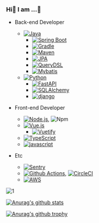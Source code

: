 ### Hi👋  I am ...🤔

- Back-end Developer
  - [![Java](https://img.shields.io/badge/Java-v11-darkred.svg?&logo=java)](https://www.java.com/)
    - [![Spring Boot](https://img.shields.io/badge/Spring%20Boot-v2.5-deepgreen.svg?&logo=spring)](https://spring.io/projects/spring-boot)
    - [![Gradle](https://img.shields.io/badge/Gradle-v7.2-darkblue.svg?&logo=gradle)](https://gradle.org/)
    - [![Maven](https://img.shields.io/badge/Maven-v3.6-blue.svg?&logo=maven)](https://maven.apache.org/)
    - [![JPA](https://img.shields.io/badge/jpa-v2.5-deepgreen.svg?&logo=Spring)](https://spring.io/projects/spring-data-jpa)
    - [![QueryDSL](https://img.shields.io/badge/QueryDSL-v4.4-blue.svg?logo=querydsl)](https://querydsl.com/)
    - [![Mybatis](https://img.shields.io/badge/mybatis-v3.5-darkred.svg?&logo=mybatis)](https://mybatis.org/)
  - [![Python](https://img.shields.io/badge/python-v3.8-blue.svg?&logo=python)](https://docs.python.org/3.8/)
    - [![FastAPI](https://img.shields.io/badge/FastAPI-v0.63-teal.svg?logo=fastapi)](https://fastapi.tiangolo.com/)
    - [![SQLAlchemy](https://img.shields.io/badge/SQLAlchemy-v1.4-lightgray.svg?&logo=sqlalchemy)](https://docs.sqlalchemy.org/)
    - [![django](https://img.shields.io/badge/django-v2.1-darkgreen.svg?&logo=django)](https://docs.djangoproject.com/)
- Front-end Developer
  - [![Node.js](https://img.shields.io/badge/Node.js-v14.17-darkgreen.svg?logo=node.js)](https://nodejs.org/), ![Npm](https://img.shields.io/npm/v/npm.svg?logo=npm)
  - [![Vue.js](https://img.shields.io/badge/Vue.js-v2.6-deepgreen.svg?logo=vue.js)](https://kr.vuejs.org/v2/guide/index.html)
    - [![Vuetify](https://img.shields.io/badge/Vuetify-v2.5-blue.svg?logo=vuetify)](https://vuetifyjs.com/)
  - [![TypeScript](https://img.shields.io/badge/TypeScript-v4.4-blue.svg?logo=typescript)](https://www.typescriptlang.org/)
  - [![javascript](https://img.shields.io/badge/javascript-ESNext-orange.svg?logo=javascript)]()

- Etc
  - [![Sentry](https://img.shields.io/badge/Monitorning-Sentry-purple.svg?logo=sentry)](https://sentry.io/)
  - [![Github Actions](https://img.shields.io/badge/CI/CD-Github%20Actions-black.svg?logo=github)](https://github.com/features/actions), [![CircleCI](https://img.shields.io/badge/CI/CD-CircleCI-black.svg?logo=circleci)](https://circleci.com/)
  - [![AWS](https://img.shields.io/badge/Cloud-AWS-orange.svg?logo=aws)](https://aws.amazon.com/)

![1](https://github-readme-stats.vercel.app/api/top-langs/?username=bestheroz&theme=blue-green)

[![Anurag's github stats](https://github-readme-stats.vercel.app/api?username=bestheroz&theme=blue-green)](https://github.com/anuraghazra/github-readme-stats)

[![Anurag's github trophy](https://github-profile-trophy.vercel.app/?username=bestheroz&row=1)](https://github.com/ryo-ma/github-profile-trophy)



<!--
**bestheroz/bestheroz** is a ✨ _special_ ✨ repository because its `README.md` (this file) appears on your GitHub profile.

Here are some ideas to get you started:

- 🔭 I’m currently working on ...
- 🌱 I’m currently learning ...
- 👯 I’m looking to collaborate on ...
- 🤔 I’m looking for help with ...
- 💬 Ask me about ...
- 📫 How to reach me: ...
- 😄 Pronouns: ...
- ⚡ Fun fact: ...
-->
